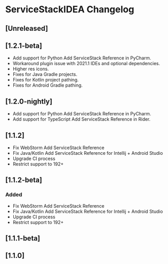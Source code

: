 <!-- Keep a Changelog guide -> https://keepachangelog.com -->

# ServiceStackIDEA Changelog

## [Unreleased]
## [1.2.1-beta]
- Add support for Python Add ServiceStack Reference in PyCharm.
- Workaround plugin issue with 2021.1 IDEs and optional dependencies.
- Higher res icons.
- Fixes for Java Gradle projects.
- Fixes for Kotlin project pathing.
- Fixes for Android Gradle pathing.
## [1.2.0-nightly]
- Add support for Python Add ServiceStack Reference in PyCharm.
- Add support for TypeScript Add ServiceStack Reference in Rider.
## [1.1.2]
- Fix WebStorm Add ServiceStack Reference
- Fix Java/Kotlin Add ServiceStack Reference for Intellij + Android Studio
- Upgrade CI process
- Restrict support to 192+
## [1.1.2-beta]
### Added
- Fix WebStorm Add ServiceStack Reference
- Fix Java/Kotlin Add ServiceStack Reference for Intellij + Android Studio
- Upgrade CI process
- Restrict support to 192+
## [1.1.1-beta]
## [1.1.0]

